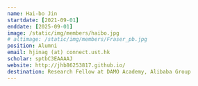 ```yaml
---
name: Hai-bo Jin
startdate: [2021-09-01]
enddate: [2025-09-01]
image: /static/img/members/haibo.jpg
# altimage: /static/img/members/Fraser_pb.jpg
position: Alumni
email: hjinag (at) connect.ust.hk
scholar: sptbC3EAAAAJ
website: http://jhb86253817.github.io/
destination: Research Fellow at DAMO Academy, Alibaba Group
---
```

